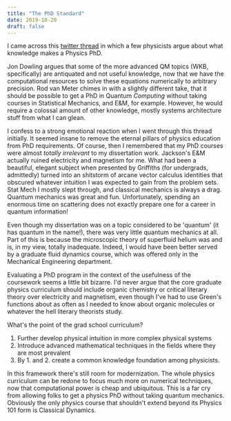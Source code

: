 ```yaml
---
title: "The PhD Standard"
date: 2019-10-20
draft: false
---
```


I came across this <a href="https://twitter.com/Liv_Lanes/status/1183882614245081088">twitter thread</a> in which a few physicists argue about what knowledge makes a Physics PhD.

Jon Dowling argues that some of the more advanced QM topics (WKB, specifically) are antiquated and not useful knowledge, now that we have the computational resources to solve these equations numerically to arbitrary precision. Rod van Meter chimes in with a slightly different take, that it should be possible to get a PhD in Quantum _Computing_ without taking courses in Statistical Mechanics, and E&M, for example. However, he would require a colossal amount of other knowledge, mostly systems architecture stuff from what I can glean.

I confess to a strong emotional reaction when I went through this thread initially. It seemed insane to remove the eternal pillars of physics education from PhD requirements. Of course, then I remembered that my PhD courses were almost _totally irrelevant_ to my dissertation work. Jackson's E&M actually ruined electricity and magnetism for me. What had been a beautiful, elegant subject when presented by Griffiths (for undergrads, admittedly) turned into an shitstorm of arcane vector calculus identities that obscured whatever intuition I was expected to gain from the problem sets. Stat Mech I mostly slept through, and classical mechanics is always a drag. Quantum mechanics was great and fun. Unfortunately, spending an enormous time on scattering does not exactly prepare one for a career in quantum information!

Even though my dissertation was on a topic considered to be 'quantum' (it has quantum in the name!), there was very little quantum mechanics at all. Part of this is because the microscopic theory of superfluid helium was and is, in my view, totally inadequate. Indeed, I would have been better served by a graduate fluid dynamics course, which was offered only in the Mechanical Engineering department.

Evaluating a PhD program in the context of the usefulness of the coursework seems a little bit bizarre. I'd never argue that the core graduate physics curriculum should include organic chemistry or critical literary theory over electricity and magnetism, even though I've had to use Green's functions about as often as I needed to know about organic molecules or whatever the hell literary theorists study.

What's the point of the grad school curriculum?

1. Further develop physical intuition in more complex physical systems
2. Introduce advanced mathematical techniques in the fields where they are most prevalent
3. By 1. and 2. create a common knowledge foundation among physicists.

In this framework there's still room for modernization. The whole physics curriculum can be redone to focus much more on numerical techniques, now that computational power is cheap and ubiquitous. This is a far cry from allowing folks to get a physics PhD without taking quantum mechanics. Obviously the only physics course that shouldn't extend beyond its Physics 101 form is Classical Dynamics.
